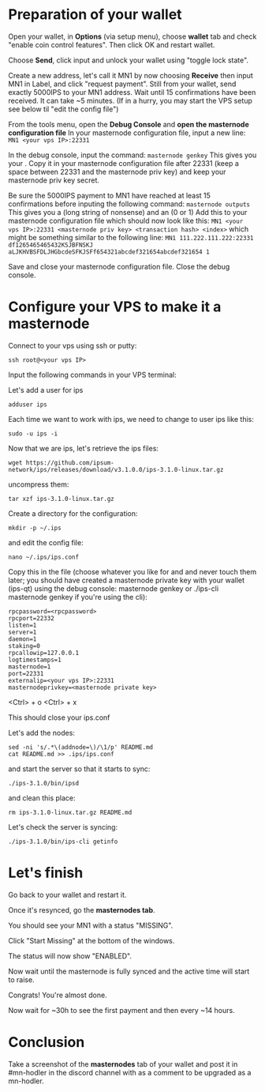 # Preparation of your wallet

Open your wallet, in __Options__ (via setup menu), choose __wallet__ tab and check "enable coin control features". Then click OK and restart wallet.

Choose __Send__, click input and unlock your wallet using "toggle lock state".

Create a new address, let's call it MN1 by now choosing __Receive__ then input MN1 in Label, and click "request payment".
Still from your wallet, send exactly 5000IPS to your MN1 address.
Wait until 15 confirmations have been received. It can take ~5 minutes. (If in a hurry, you may start the VPS setup see below til "edit the config file")

From the tools menu, open the __Debug Console__ and __open the masternode configuration file__
In your masternode configuration file, input a new line:
```MN1 <your vps IP>:22331 ```

In the debug console, input the command:
```masternode genkey```
This gives you your <masternode priv key>. Copy it in your masternode configuration file after 22331 (keep a space between 22331 and the masternode priv key) and keep your masternode priv key secret.

Be sure the 5000IPS payment to MN1 have reached at least 15 confirmations before inputing the following command:
```masternode outputs```
This gives you a <transaction hash> (long string of nonsense) and an <index> (0 or 1)
Add this to your masternode configuration file which should now look like this:
```MN1 <your vps IP>:22331 <masternode priv key> <transaction hash> <index>```
  which might be something similar to the following line:
```MN1 111.222.111.222:22331 df1265465465432KSJBFNSKJ aLJKHVBSFDLJHGbcdeSFKJSFf654321abcdef321654abcdef321654 1```

Save and close your masternode configuration file.
Close the debug console.

# Configure your VPS to make it a masternode

Connect to your vps using ssh or putty:

```ssh root@<your vps IP>```

Input the following commands in your VPS terminal:

Let's add a user for ips

```adduser ips```

Each time we want to work with ips, we need to change to user ips like this:

```sudo -u ips -i```

Now that we are ips, let's retrieve the ips files:

```wget https://github.com/ipsum-network/ips/releases/download/v3.1.0.0/ips-3.1.0-linux.tar.gz```

uncompress them:

```tar xzf ips-3.1.0-linux.tar.gz```

Create a directory for the configuration:

```mkdir -p ~/.ips```

and edit the config file:

```nano ~/.ips/ips.conf```

Copy this in the file (choose whatever you like for <rpcusername> and <rpcpassword> and never touch them later; you should have created a masternode private key with your wallet (ips-qt) using the debug console: masternode genkey or ./ips-cli masternode genkey if you're using the cli):

```rpcuser=<rpcusername>
rpcpassword=<rpcpassword>
rpcport=22332
listen=1
server=1
daemon=1
staking=0
rpcallowip=127.0.0.1
logtimestamps=1
masternode=1
port=22331
externalip=<your vps IP>:22331
masternodeprivkey=<masternode private key>
```

\<Ctrl> + o \<Ctrl> + x

This should close your ips.conf

Let's add the nodes:

```wget https://github.com/ipsum-network/seeds/blob/master/README.md
sed -ni 's/.*\(addnode=\)/\1/p' README.md
cat README.md >> .ips/ips.conf
```
and start the server so that it starts to sync:

```./ips-3.1.0/bin/ipsd```

and clean this place:

```rm ips-3.1.0-linux.tar.gz README.md```

Let's check the server is syncing:

```./ips-3.1.0/bin/ips-cli getinfo```

# Let's finish

Go back to your wallet and restart it.

Once it's resynced, go the __masternodes tab__.

You should see your MN1 with a status "MISSING".

Click "Start Missing" at the bottom of the windows.

The status will now show "ENABLED".

Now wait until the masternode is fully synced and the active time will start to raise.

Congrats! You're almost done.

Now wait for ~30h to see the first payment and then every ~14 hours.

# Conclusion

Take a screenshot of the __masternodes__ tab of your wallet and post it in #mn-hodler in the discord channel with <your vps IP> as a comment to be upgraded as a mn-hodler.
